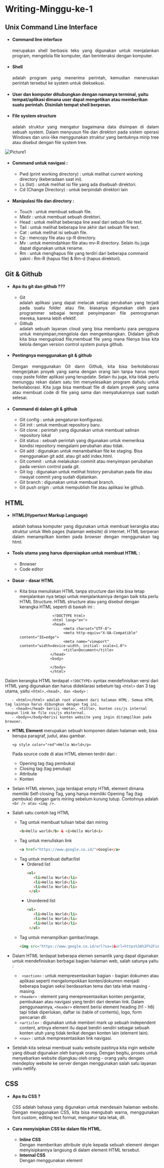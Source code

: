 # Writing-Minggu-ke-1
## **Unix Command Line Interface**

- #### **Command line interface** 
   <div align="justify">merupakan shell berbasis teks yang digunakan untuk menjalankan program, mengelola file komputer, dan berinteraksi dengan komputer. 
- #### **Shell** 
  <div align="justify">adalah  program yang menerima perintah, kemudian meneruskan perintah tersebut ke system untuk dieksekusi. 
- #### User dan komputer dihubungkan dengan namanya terminal, yaitu tempat/aplikasi dimana user dapat mengetikan atau memberikan suatu perintah. Disinilah tempat shell berperan. 

- #### **File system structure** 
  <div align="justify"> adalah struktur yang mengatur bagaimana data disimpan di dalam sebuah system. Dalam menyusun file dan direktori pada sistem operasi Windows dan unix-like menggunakan struktur yang bentuknya mirip tree atau disebut dengan file system tree. 
 ![Picture1](https://user-images.githubusercontent.com/113364526/191979262-6a8b991d-2e25-4503-b6cb-374249390a3d.png)

- #### **Command untuk navigasi** :
   - Pwd (print working directory) : untuk melihat current working directory (keberadaan saat ini).
   - Ls (list) : untuk melihat isi file yang ada disebuah direktori.
   - Cd (Change Directory) : untuk berpindah direktori lain

- #### **Manipulasi file dan directory** : 
   - Touch : untuk membuat sebuah file.
   - Mkdir : untuk membuat sebuah direktori.
   - Head : untuk melihat beberapa line awal dari sebuah file text.
   - Tail : untuk melihat beberapa line akhir dari sebuah file text. 
   - Cat : untuk melihat isi sebuah file.
   - Cp : mencopy file atau cp-R directory.
   - Mv : untuk memindahkan file atau mv-R directory. Selain itu juga dapat digunakan untuk rename.
   - Rm : untuk menghapus file yang terdiri dari beberapa command yakni : Rm-R (hapus file) & Rm-d (hapus direktori).

   
## **Git & Github**
- #### Apa itu git dan github ???
   - Git
     <div align="justify"> adalah aplikasi yang dapat melacak setiap perubahan yang terjadi pada suatu folder atau file. biasanya digunakan oleh para programmer sebagai tempat penyimpanan file pemrograman mereka, karena lebih efektif.
   - Github
     <div align="justify"> adalah sebuah layanan cloud yang bisa membantu para pengguna untuk menyimpan,mengelola dan mengembangkan. Didalam github kita bisa mengupload file,membuat file yang mana filenya bisa kita kelola dengan version control system punya github.
      
- #### Pentingnya menggunakan git & github
  <div align="justify"> Dengan menggunakan Git dann Github, kita bisa berkolaborasi mengerjakan proyek yang sama dengan orang lain tanpa harus repot  copy paste folder aplikasi yang terupdate. Selain itu juga, kita tidak perlu menunggu rekan dalam satu tim menyelesaikan program dahulu untuk berkolaborasi. Kita juga bisa membuat file di dalam proyek yang sama atau membuat code di file yang sama dan menyatukannya saat sudah selesai.
   
 - #### Command di dalam git & github
   - Git config : untuk pengaturan konfigurasi. 
   - Git init : untuk membuat repository baru. 
   - Git clone : perintah yang digunakan untuk membuat salinan repository lokal
   - Git status : sebuah perintah yang digunakan untuk memeriksa kondisi repository mengalami perubahan atau tidak.
   - Git add : digunakan untuk menambahkan file ke staging. Bisa menggunakan git add. atau git add index.html.
   - Git commit : untuk melakukan commit atau menyimpan perubahan pada version control pada git. 
   - Git log : digunakan untuk melihat history perubahan pada file atau riwayat commit yang sudah dijalankan.
   - Git branch : digunakan untuk membuat branch.
   - Git push origin : untuk mempublish file atau aplikasi ke github.

   
## **HTML**
- #### HTML(Hypertext Markup Language) 
   <div align="justify">adalah bahasa komputer yang digunakan untuk membuat kerangka atau struktur untuk Web pages (halaman website) di internet. HTML berperan dalam menampilkan konten pada browser dengan menggunakan tag html.
   
- #### Tools utama yang harus dipersiapkan untuk membuat HTML :
   -  Browser
   -  Code editor
   
- #### Dasar - dasar HTML 
   
    - Kita bisa menuliskan HTML tanpa structure dan kita bisa tetap menjalankan nya tetapi untuk menjalankannya dengan baik kita perlu HTML Structure. HTML structure atau yang disebut dengan kerangka HTML seperti di bawah ini : 
	       
	   
                    
                         <!DOCTYPE html>
                         <html lang="en">
                         <head>
                              <meta charset="UTF-8">
                              <meta http-equiv="X-UA-Compatible" content="IE=edge">
                              <meta name="viewport" content="width=device-width, initial- scale=1.0">
                              <title>Document</title>
                        </head>
                        <body>
           
                        </body>
                        </html>
	            
	   
	   
Dalam kerangka HTML terdapat ```<!DOCTYPE>``` syntax mendefinisikan versi dari HTML yang digunakan dan harus dideklarasi sebelum tag ```<html>``` dan 3 tag utama, yaitu ```<html>,<head>, dan <body>``` : 
	   
       - <html></html> adalah root element dari halaman HTML. Semua HTML tag lainnya harus dibungkus dengan tag ini.
       - <head></head> berisi <meta>, <title>, konten css/js internal maupun link ke file css/js eksternal. 
       - <body></body>berisi konten website yang ingin ditampilkan pada browser.
	   
  - **HTML Element** merupakan sebuah komponen dalam halaman web, bisa berupa paragraf, judul, atau gambar. 
	   
	   ```
	   <p style color="red">Hello World</p>
	   ```
	   
     Pada source code di atas HTML elemen terdiri dari : 
	   
       - Opening tag (tag pembuka)
       - Closing tag (tag penutup)
       - Attribute 
       - Konten
   
   - Selain HTML elemen, juga terdapat empty HTML element dimana memiliki Self-closing Tag, yang hanya memiliki Opening Tag (tag pembuka) dengan garis miring sebelum kurung tutup. Contohnya adalah ``` <br /> atau <img />. ```
   
   - Salah satu contoh tag HTML
      - Tag untuk membuat tulisan tebal dan miring
        ``` html
        <b>Hello world</b> & <i>Hello World<i>
        ```
      - Tag untuk menuliskan link
        ``` html
        <a href="https://www.google.co.id/">Google</a>
        ```
      - Tag untuk membuat daftar/list
          - Ordered list 
             ```html
             <ol>
                <li>Hello World</li>
                <li>Hello World</li>
                <li>Hello World</li>
              </ol>
             ```
           - Unordered list
             ```html
             <ul>
                <li>Hello World</li>
                <li>Hello World</li>
                <li>Hello World</li>
              </ul>
             ```
       - Tag untuk menampilkan gambar/image. 
           ```html
           <img src="https://www.google.co.id/url?sa=i&url=https%3A%2F%2Fid.wikipedia.org%2Fwiki%2FKucing_persia&psig=AOvVaw0WbxrJ_HmSXMIEbrTkLlWy&ust=1664119855387000&source=images&cd=vfe&ved=0CAwQjRxqFwoTCLid59uor_oCFQAAAAAdAAAAABAD" alt="Si Kucing"></img>
           ```
   
  - Dalam HTML terdapat beberapa elemen semantik yang dapat digunakan untuk mendefinisikan berbagai bagian halaman web, salah satunya yaitu : 
      - ``` <section>``` : untuk mempresentasikan bagian - bagian dokumen atau aplikasi seperti mengelompokkan konten/dokumen menjadi beberapa bagian seksi berdasarkan tema dan tata letak masing - masing. 
      - ```<header>``` : element yang merepresentasikan konten pengantar, pembukaan atau navigasi yang terdiri dari deretan link. Dalam penggunaannya, ```<header>``` element berisi element heading (h1 - h6) tapi tidak diperlukan, daftar isi (table of contents), logo, form pencarian dll. 
      - ```<article>``` : digunakan untuk memberi mark up sebuah independent content, artinya element itu dapat berdiri sendiri sebagai sebuah konten utuh yang tidak terikat dengan konten lain (element lain).
      - ```<nav>``` : untuk mempresentasikan link navigasi. 
    
  - Setelah kita selesai membuat suatu website pastinya kita ingin website yang dibuat digunakan oleh banyak orang. Dengan begitu, proses untuk menyebarkan website dijangkau oleh orang - orang yaitu dengan mendeploy website ke server dengan menggunakan salah satu layanan yaitu netlify. 

   
## **CSS**
- #### Apa itu CSS ? 
  <div align="justify"> CSS adalah bahasa yang digunakan untuk mendesain halaman website. Dengan menggunakan CSS, kita bisa mengubah warna, menggunakan font custom, editing text format, mengatur tata letak, dll. 
- #### Cara menyisipkan CSS ke dalam file HTML.
     - **Inline CSS**
       <div align="justify"> Dengan memberikan attribute style kepada sebuah element dengan menyisipkannya langsung di dalam element HTML tersebut.
     - **Internal CSS**
       <div align="justify"> Dengan menggunakan element <style> untuk menyisipkan kode CSS. Element <style> diletakkan di dalam element  ```<head>``` .
     - **External CSS**
       <div align="justify"> Dengan cara menyisipkan kode CSS dengan cara membuat file CSS terpisah, dan lalu menyambungkannya dengan file HTML dengan menggunakan element ```<link>```. Element ```<link>``` tersebut diletakkan di dalam element ```<head>```. 
 - #### CSS Syntax 
   <div align="justify"> Adalah syntax yang digunakan untuk menunjuk atau memilih HTML element mana yang ingin diberi style (dihias). CSS syntax terdiri dari selector, property, dan value. 
      
 ![Screenshot 2022-09-25 121507](https://user-images.githubusercontent.com/113364526/192129430-7bbc8913-4a98-4587-b31e-231e07176f92.png)
      
     - p merupakan selector berupa element HTML yang akan diubah. 
     - color merupakan properti berupa bagian mana dari element HTML yang akan diubah. 
     - value merupakan nilai/hiasan. 
	   
	   
	   
## **Javascript Dasar**
- #### Apa itu Javascript ?
  <div align="justify"> Adalah bahasa pemograman yang sangat powerful yang digunakan untuk logic pada sebuah website. Javascript juga dapat membuat website menjadi interaktif dan dinamis. Sjavascript dijalankan melalui browser pada devise setiap user dan code editor. 

- #### Syntax dan statement 
  <div align="justify"> Syntax bisa dianalogikan seperti kosa kata (vocabulary) dan tata cara (grammar) pada bahasa pemograman. Kita menggunakan syntax tertentu untuk membuat statement program, instruksi untuk dijalankan/dieksekusi oleh web browser, compiler, ataupun intrepreter. Contoh syntax javascript : 
	  
  - Alert()
  - prompt()
  - confirm()

- #### Console log 
   <div align="justify"> Console log adalah tempat kita untuk cek logic pemrograman web yang kita kembangkan. Console log juga merupakan tempat untuk melakukan debugging(mengetahui error pada code) pada pemrograman web.
	  
- #### Comments 
  <div align="justify"> Adalah sintaks yang digunakan untuk memberi keterangan tentang suatu statement. Comment dapat menggunakan bahasa inggris atau bahasa indonesia. Comments tidak akan dijalankan oleh program karena hanya untuk dibaca oleh sesama programmer ataupun diri sendiri untuk memahami maksud dan tujuan sebuah statement/syntax. Comment terdapat 2 jenis yakni Single comments & Multiline comments

- #### Tipe data 
   <div align="justify"> Adalah klasifikasi yang kita berikan untuk berbagai macam data yang digunakan dalam programming. Ada 6 tipe data fundametal javascript.
	 
  1. Number : tipe data yang mengandung semua angka termasuk angka desimal.
	 
	 ``` 
	     let angka = 10;
	     let umur = 20;
	     let desimal = 3.14; 
	 ```
  2. String : deretan karakter yang diapit oleh sepasang tanda kutip baik single quotes maupun double quotes.
	 
	 ```
	   let nama = "Diana Permata Putri"
	 ```
  3. Boolean :  tipe data yang hanya mempunyai 2 buah nilai yait ``` true``` (benar) or  ```false```  (salah).
	 
	 ```
	    let a=true;
	    let b=false;
	 ```
   4.  Null : sebuah nilai yang berarti kosong atau menunjuk pada nilai yang tidak ada. Tipe data null biasanya diperoleh dalam kondisi normal dan sudah kita rencanakan.
	 
	 ```
	   let data_satu= null;
	   let data_dua = "";
	 
	   console.log(data_satu);//null
	   console.log(data_dua);// kosong
	 ```
	 
  5. Undefined : Berbeda dengan null, tipe data ini merepresentasikan varibel/data yang tidak memiliki nilai. Tipe data undefined biasanya didapat dari hasil kesalahan program (error), kelalaian programmer, dan tidak direncanakan. Undefined didapat dari hasil berikut: 
    - Nilai dari pemanggilan variabel yang belum didefinisikan.
    - Nilai dari pemanggilan element array yang tidak ada.
    - Nilai dari pemanggilan property objek yang tidak ada.
    - Nilai dari pemanggilan fungsi yang tidak mengembalikan nilai (return).
    - Nilai dari parameter fungsi yang tidak memiliki argumen.
	 
	 ```
	   let a = "Hello World";
	   let b = "Namaku Diana Permata Putri";
	 
	   console.log(d); //undefined
	   console.log(b); // "Namaku Diana Permata Putri"
	 ```
	 
   6. Object : sebuah kumpulan pasangan properti dan nilai. Seperti objek dalam kehidupan sehari-hari saja. Misalnya objek ``` jeruk ``` memiliki properti warna dengan nilai ``` orange ``` . 
	 
	 ```
	   let manusia = {
	        nama:"Diana Permata Putri",
	        age:20,
	        Hobby:"Menyanyi"
	   };
	 ```
	 
- #### Variabel
   <div align="justify"> Adalah container/tempat untuk menyimpan sebuah nilai. Di dalam bahasa pemrograman javascript terdapat 3 variable yaitu
  
     - Var akan mendeklarasikan variabel secara global atau pun secara lokal pada sebuah fungsi. 
     - Let akan mendeklarasikan variabel dengan scope terbatas pada blok dan pernyataan dimana mereka digunakan.
     - Const akan mendeklarasikan variabel dengan scope terbatas pada blok dan pernyataan dimana mereka digunakan akan tetapi data/valuenya tidak dapat diubah. 
   <div align="justify"> Aturan penamaan variabel : 
	   
    - Harus mendeskripsikan tentang data yang disimpan
    - Tidak bisa menggunakan number pada awal nama variabel
    - Gunakan camelcase untuk penamaan yang lebih dari 1 kata

- #### Operator 
     - Assignment operator (=) digunakan untuk menyimpan sebuah nilai pada variabel. 
     - Increment (++) dan decrement (--) digunakan untuk menambah atau mengurangi sebesar 1.
     - Arithmetic operator (operator matematika) yang terdiri dari penambahan (+), pengurangan (-), perkalian (*), Pembagian (/), modulus (%). 
     - Comparison operator adalah operator yang membandingkan satu nilai dengan nilai lainnya. Comparison operator melibatkan ``` true ``` dan ``` false ``` . simbol dari comparison operator : 
	   
	   ```
               - Lebih besar dari  (>)
	       - Lebih kecil dari (<)
               - Lebih kecil atau sama dengan (<=)
               - Lebih besar atau sama dengan (>=)
               - Sama dengan (===)
               - Tidak sama dengan: (!==)
	    ``` 
	 
     - Logical Operator, biasa digunakan untuk sebuah conditional pada pemrograman yang menghasilkan nilai ``` true ``` dan ``` false ``` . Simbol dari logical operator diantaranya sebagai berikut : 
	   
	   ```
	     - AND operator (&&) : menghasilkan nilai true jika kedua semua premis bernilai benar. 
	     - OR operator (||) : menghasilkan nilai true jika salah satu premis mengandung nilai true.
	     - NOT operator (!) : membalikkan sebuah nilai BOOLEAN. TRUE menjadi FALSE dan sebaliknya.
	   ```
	   
- #### Conditional 
   <div align="justify"> Adalah statement percabangan yang menggambarkan suatu kondisi. Di javascript terdapat beberapa perintah conditional yaitu: 
	   
     - **if statement** : Digunakan apabila hanya ada 1 kondisi dan 1 keputusan yang dijalankan.
    - **if...else statement** : Digunakan apabila hanya ada 1 kondisi dan 2 keputusan yang dijalankan. Else disini akan mengeksekusi sebuah statement/code jika suatu kondisi bernilai ``` false ``` .
    - **if...else if statement** : Digunakan apabila ada beberapa kondisi dan beberapa keputusan yang dijalankan.
    - **Truthy & falshy** : digunakan untuk mengecek apakah variabel telah terisi namun tidak mementingkan nilainya.
    - **Switch case conditional** :  digunakan jika kondisi dan percabangan terlalu banyak. akan tetapi switch case tidak bisa lebih dari 1 kondisi. 
    <div align="justify"> Ternary operator merupakan short-syntax dari statement if … else.

	   
 - #### Looping  
     <div align="justify"> Adalah statement yang mengulang sebuah instruksi hingga kondisi terpenuhi atau jika kondisi stop/berhenti tercapai. Ada beberapa jenis loop di javascript, yaitu : 
	    
	 - **For loop** : instruksi pengulangan yang dapat kita berikan pada program yang kita kembangkan.
	 - **While loop** : instruksi pengulangan kondisi bernilai ``` true ``` . while dapat digunakan untuk mengetahui jumlah pasti pengulangan. 
	  - **Do while** : mengeksekusi kode pemrograman tanpa melakukan pengecekan kondisionalnya, bahkan pengecekan tersebut dilakukan setelah mengeksekusi kode programnya.
	  - **Nested loop** : digunakan untuk membuat looping di dalam looping. Dimana looping pertama dianalogikan sebagai baris dan yang kedua dianalogikan sebagai kolom. 
	     
	       
## **Algoritma**
- #### Algoritma 
  <div align="justify"> Adalah urutan logis untuk memecahkan masalah secara logis dan sistematis. Dengan kata lain, dalam kehidupan sehari - hari kita sudah menerapkan algoritma untuk memecahkan suatu masalah. 

- #### Manfaat algoritma : 
   - Membantu menyederhanakan suatu program yang rumit dan juga besar.
   - Mempermudah pembuatan program yang dapat menyelesaikan masalah tertentu.
   - Membantu menyelesaikan suatu masalah dengan logika dan juga sistematis.
      
- #### Ciri - ciri algoritma diantaranya : 
  - Input : memiliki 0 atau lebih inputan. 
  - Output : memiliki min 1 buah output.
  - Definiteness : Instruksi jelas dan tidak ambigu.
  - effectiveness : algoritma yang dibuat tepat sasaran dan efisien. 
- #### Algoritma sendiri, memiliki beberapa proses diantaranya : 
   - Sequence : Instruksi yg dijalankan secara berurutan.
	- Selection : Instruksi yg dijalankan jika memenuhi suatu kondisi.
	- Iteration : Instruksi yg berulang kali dijalankan selama memenuhi suatu kondisi.
	- Concurrent : Instruksi yg dijalankan secara bersamaan.
- #### Algoritma dapat disajikan dengan beberapa cara : 
	- Deskriptif : penulisan algoritma dengan cara deksriptif menggunakan bahasa sehari - hari. 
	- Flowchart atau diagram alir : penyajian algoritma dengan tampilan visual yang menggunakan simbol bangun datar yang dijadikan sebagai representasi dari proses yang dilakukan. 
   - Pseudo code : penulisan algoritma yang menyerupai kode programan. 
   
- #### Contoh algoritma sederhana luas persegi panjang:
  
    - Deskripsitif :  
      - Masukkan Panjang & lebar
      - Luas persegi panjang= panjang * lebar
      - cetak hasil luas persegi panjang.
      - Selesai
    
    - Flowchart : 
	  
	  ![cha](https://user-images.githubusercontent.com/113364526/192212120-3c7ae9aa-9305-4bad-8a5b-a7d6d7ea6576.png)

    - Pseudocode : 
	  
	  ``` 
	    Menghitung luas_persegi_panjang
	      deklarasi
	      p = integer;
	      l= integer;
	  
	      read(p,l)
	      luas = p*l
	      write(luas)
	      end
	   ```
	     
- #### Penerapan algoritma perhitungan luas persegi panjang ke dalam bahasa pemrograman C++

```
#include <iostream>
  using namespace std;
  int main (){
  int p = 10; 
  int l = 6;
  
  cout<<(p*l);
  }
  ```

- #### Penerapan algoritma perhitungan luas persegi panjang ke dalam bahasa pemrograman javascript

 ```
let p=10;
let l=5;
let luasPersegipanjang=p*l;
	  
console.log((luasPersegipanjang));
 ```
 

